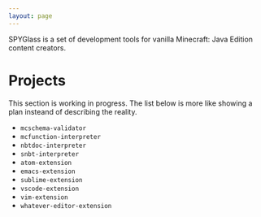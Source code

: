 ```yaml
---
layout: page
---
```


SPYGlass is a set of development tools for vanilla Minecraft: Java Edition content creators.

# Projects

This section is working in progress. The list below is more like showing a plan insteand of describing the reality.

- `mcschema-validator`
- `mcfunction-interpreter`
- `nbtdoc-interpreter`
- `snbt-interpreter`
- `atom-extension`
- `emacs-extension`
- `sublime-extension`
- `vscode-extension`
- `vim-extension`
- `whatever-editor-extension`
